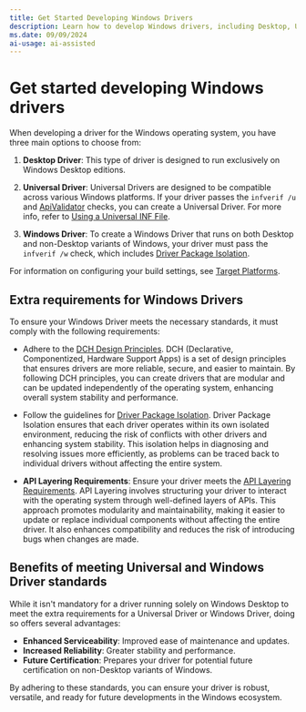 ```yaml
---
title: Get Started Developing Windows Drivers
description: Learn how to develop Windows drivers, including Desktop, Universal, and Windows Drivers. Understand the importance of DCH Design Principles, Driver Package Isolation, and API Layering for enhanced reliability and future certification.
ms.date: 09/09/2024
ai-usage: ai-assisted
---
```


# Get started developing Windows drivers

When developing a driver for the Windows operating system, you have three main options to choose from:

1. **Desktop Driver**: This type of driver is designed to run exclusively on Windows Desktop editions.

1. **Universal Driver**: Universal Drivers are designed to be compatible across various Windows platforms. If your driver passes the `infverif /u` and [ApiValidator](./validating-windows-drivers.md#apivalidator) checks, you can create a Universal Driver. For more info, refer to [Using a Universal INF File](../install/using-a-universal-inf-file.md).

1. **Windows Driver**: To create a Windows Driver that runs on both Desktop and non-Desktop variants of Windows, your driver must pass the `infverif /w` check, which includes [Driver Package Isolation](../develop/driver-isolation.md).

For information on configuring your build settings, see [Target Platforms](./target-platforms.md).

## Extra requirements for Windows Drivers

To ensure your Windows Driver meets the necessary standards, it must comply with the following requirements:

- Adhere to the [DCH Design Principles](dch-principles-best-practices.md). DCH (Declarative, Componentized, Hardware Support Apps) is a set of design principles that ensures drivers are more reliable, secure, and easier to maintain. By following DCH principles, you can create drivers that are modular and can be updated independently of the operating system, enhancing overall system stability and performance.

- Follow the guidelines for [Driver Package Isolation](driver-isolation.md). Driver Package Isolation ensures that each driver operates within its own isolated environment, reducing the risk of conflicts with other drivers and enhancing system stability. This isolation helps in diagnosing and resolving issues more efficiently, as problems can be traced back to individual drivers without affecting the entire system.

- **API Layering Requirements**: Ensure your driver meets the [API Layering Requirements](api-layering.md). API Layering involves structuring your driver to interact with the operating system through well-defined layers of APIs. This approach promotes modularity and maintainability, making it easier to update or replace individual components without affecting the entire driver. It also enhances compatibility and reduces the risk of introducing bugs when changes are made.

## Benefits of meeting Universal and Windows Driver standards

While it isn't mandatory for a driver running solely on Windows Desktop to meet the extra requirements for a Universal Driver or Windows Driver, doing so offers several advantages:

- **Enhanced Serviceability**: Improved ease of maintenance and updates.
- **Increased Reliability**: Greater stability and performance.
- **Future Certification**: Prepares your driver for potential future certification on non-Desktop variants of Windows.

By adhering to these standards, you can ensure your driver is robust, versatile, and ready for future developments in the Windows ecosystem.
